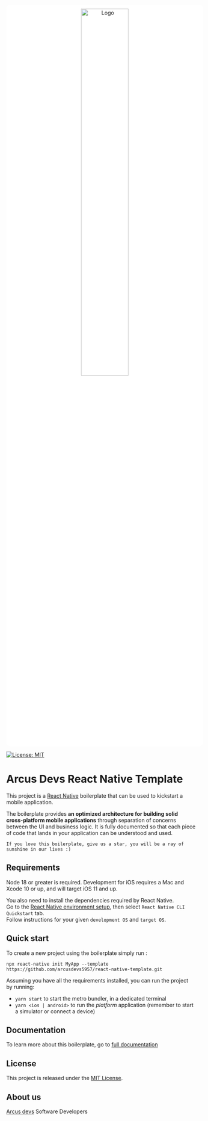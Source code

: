 <div align="center" style="background-color:#FFF;width:100%;padding:10px;margin-bottom:10px;border-radius:10px">
    <img src="https://arcus.co.in/wp-content/uploads/2020/11/Arcus-Logo-Final-02-167x61.png" alt="Logo" width="50%">
</div>

[![License: MIT](https://img.shields.io/badge/License-MIT-green.svg)](https://opensource.org/licenses/MIT)

# Arcus Devs React Native Template

This project is a [React Native](https://facebook.github.io/react-native/) boilerplate that can be used to kickstart a mobile application.

The boilerplate provides **an optimized architecture for building solid cross-platform mobile applications** through separation of concerns between the UI and business logic. It is fully documented so that each piece of code that lands in your application can be understood and used.

```
If you love this boilerplate, give us a star, you will be a ray of sunshine in our lives :)
```

## Requirements

Node 18 or greater is required. Development for iOS requires a Mac and Xcode 10 or up, and will target iOS 11 and up.

You also need to install the dependencies required by React Native.  
Go to the [React Native environment setup](https://reactnative.dev/docs/environment-setup), then select `React Native CLI Quickstart` tab.  
Follow instructions for your given `development OS` and `target OS`.

## Quick start

To create a new project using the boilerplate simply run :

```
npx react-native init MyApp --template https://github.com/arcusdevs5957/react-native-template.git
```

Assuming you have all the requirements installed, you can run the project by running:

- `yarn start` to start the metro bundler, in a dedicated terminal
- `yarn <ios | android>` to run the *platform* application (remember to start a simulator or connect a device)

## Documentation

To learn more about this boilerplate, go to [full documentation](https://arcusdevs5957.github.io/react-native-template)

## License

This project is released under the [MIT License](LICENSE).

## About us

[Arcus devs](https://www.arcus.co.in/) Software Developers
